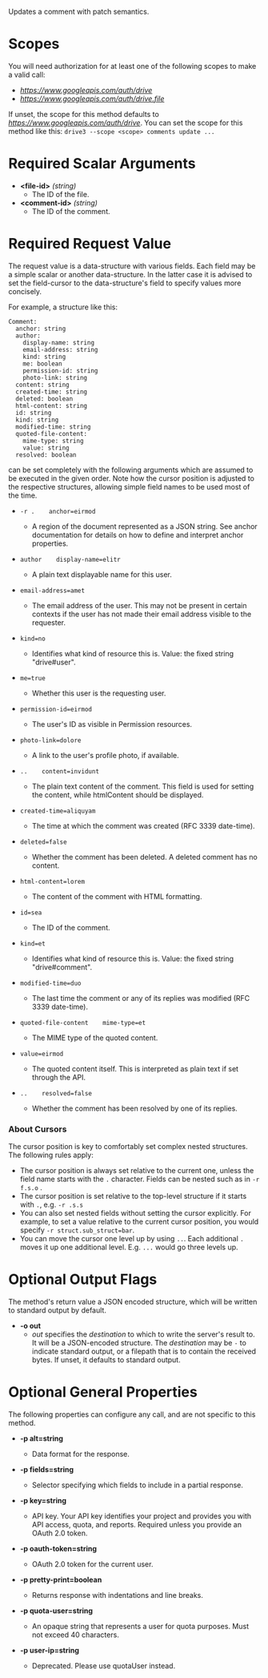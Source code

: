 Updates a comment with patch semantics.
# Scopes

You will need authorization for at least one of the following scopes to make a valid call:

* *https://www.googleapis.com/auth/drive*
* *https://www.googleapis.com/auth/drive.file*

If unset, the scope for this method defaults to *https://www.googleapis.com/auth/drive*.
You can set the scope for this method like this: `drive3 --scope <scope> comments update ...`
# Required Scalar Arguments
* **&lt;file-id&gt;** *(string)*
    - The ID of the file.
* **&lt;comment-id&gt;** *(string)*
    - The ID of the comment.
# Required Request Value

The request value is a data-structure with various fields. Each field may be a simple scalar or another data-structure.
In the latter case it is advised to set the field-cursor to the data-structure's field to specify values more concisely.

For example, a structure like this:
```
Comment:
  anchor: string
  author:
    display-name: string
    email-address: string
    kind: string
    me: boolean
    permission-id: string
    photo-link: string
  content: string
  created-time: string
  deleted: boolean
  html-content: string
  id: string
  kind: string
  modified-time: string
  quoted-file-content:
    mime-type: string
    value: string
  resolved: boolean

```

can be set completely with the following arguments which are assumed to be executed in the given order. Note how the cursor position is adjusted to the respective structures, allowing simple field names to be used most of the time.

* `-r .    anchor=eirmod`
    - A region of the document represented as a JSON string. See anchor documentation for details on how to define and interpret anchor properties.
* `author    display-name=elitr`
    - A plain text displayable name for this user.
* `email-address=amet`
    - The email address of the user. This may not be present in certain contexts if the user has not made their email address visible to the requester.
* `kind=no`
    - Identifies what kind of resource this is. Value: the fixed string &#34;drive#user&#34;.
* `me=true`
    - Whether this user is the requesting user.
* `permission-id=eirmod`
    - The user&#39;s ID as visible in Permission resources.
* `photo-link=dolore`
    - A link to the user&#39;s profile photo, if available.

* `..    content=invidunt`
    - The plain text content of the comment. This field is used for setting the content, while htmlContent should be displayed.
* `created-time=aliquyam`
    - The time at which the comment was created (RFC 3339 date-time).
* `deleted=false`
    - Whether the comment has been deleted. A deleted comment has no content.
* `html-content=lorem`
    - The content of the comment with HTML formatting.
* `id=sea`
    - The ID of the comment.
* `kind=et`
    - Identifies what kind of resource this is. Value: the fixed string &#34;drive#comment&#34;.
* `modified-time=duo`
    - The last time the comment or any of its replies was modified (RFC 3339 date-time).
* `quoted-file-content    mime-type=et`
    - The MIME type of the quoted content.
* `value=eirmod`
    - The quoted content itself. This is interpreted as plain text if set through the API.

* `..    resolved=false`
    - Whether the comment has been resolved by one of its replies.


### About Cursors

The cursor position is key to comfortably set complex nested structures. The following rules apply:

* The cursor position is always set relative to the current one, unless the field name starts with the `.` character. Fields can be nested such as in `-r f.s.o` .
* The cursor position is set relative to the top-level structure if it starts with `.`, e.g. `-r .s.s`
* You can also set nested fields without setting the cursor explicitly. For example, to set a value relative to the current cursor position, you would specify `-r struct.sub_struct=bar`.
* You can move the cursor one level up by using `..`. Each additional `.` moves it up one additional level. E.g. `...` would go three levels up.


# Optional Output Flags

The method's return value a JSON encoded structure, which will be written to standard output by default.

* **-o out**
    - *out* specifies the *destination* to which to write the server's result to.
      It will be a JSON-encoded structure.
      The *destination* may be `-` to indicate standard output, or a filepath that is to contain the received bytes.
      If unset, it defaults to standard output.
# Optional General Properties

The following properties can configure any call, and are not specific to this method.

* **-p alt=string**
    - Data format for the response.

* **-p fields=string**
    - Selector specifying which fields to include in a partial response.

* **-p key=string**
    - API key. Your API key identifies your project and provides you with API access, quota, and reports. Required unless you provide an OAuth 2.0 token.

* **-p oauth-token=string**
    - OAuth 2.0 token for the current user.

* **-p pretty-print=boolean**
    - Returns response with indentations and line breaks.

* **-p quota-user=string**
    - An opaque string that represents a user for quota purposes. Must not exceed 40 characters.

* **-p user-ip=string**
    - Deprecated. Please use quotaUser instead.
